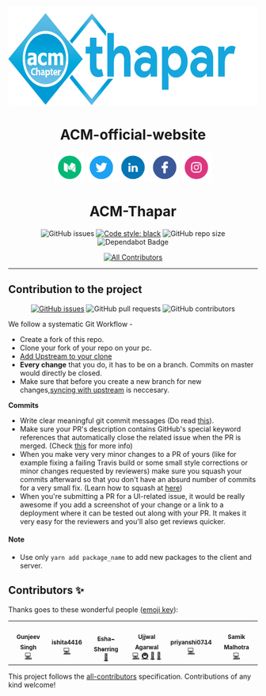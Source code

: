 <div align = "center">

<img height=200px src= "https://raw.githubusercontent.com/ACM-Thapar/CS_COURSE_GUIDE/master/acm%20logo.png">

<h1>ACM-official-website</h1>

<a href=""><img src="https://github.com/aritraroy/social-icons/blob/master/medium-icon.png?raw=true" width="60"></a>
<a href=""><img src="https://github.com/aritraroy/social-icons/blob/master/twitter-icon.png?raw=true" width="60"></a>
<a href=""><img src="https://github.com/aritraroy/social-icons/blob/master/linkedin-icon.png?raw=true" width="60"></a>
<a href=""><img src="https://github.com/aritraroy/social-icons/blob/master/facebook-icon.png?raw=true" width="60"></a>
<a href=""><img src="https://github.com/aritraroy/social-icons/blob/master/instagram-icon.png?raw=true" width="60"></a>

# ACM-Thapar

![GitHub issues](https://img.shields.io/github/issues/ACM-Thapar/ACM-official-website?style=flat-square&token=ANOHNVSU5PPKJXFZBZ5UXJ27BBNTO)
[![Code style: black](https://img.shields.io/badge/code%20style-black-000000.svg)](https://github.com/psf/black)
![GitHub repo size](https://img.shields.io/github/repo-size/ACM-Thapar/ACM-official-website)
<a> <img src="https://badgen.net/dependabot/thepracticaldev/dev.to?icon=dependabot" alt="Dependabot Badge"></a>

<!-- ALL-CONTRIBUTORS-BADGE:START - Do not remove or modify this section -->
[![All Contributors](https://img.shields.io/badge/all_contributors-6-orange.svg?style=flat-square)](#contributors-)
<!-- ALL-CONTRIBUTORS-BADGE:END -->
</div>

---

## Contribution to the project

<div align="center">

[![GitHub issues](https://img.shields.io/github/issues/ACM-Thapar/ACM-official-website?logo=github)](https://github.com/ACM-Thapar/ACM-official-website/issues) ![GitHub pull requests](https://img.shields.io/github/issues-pr-raw/ACM-Thapar/ACM-official-website?logo=git&logoColor=white) ![GitHub contributors](https://img.shields.io/github/contributors/ACM-Thapar/ACM-official-website?logo=github)

</div>
We follow a systematic Git Workflow -

- Create a fork of this repo.
- Clone your fork of your repo on your pc.
- [Add Upstream to your clone](https://help.github.com/en/github/collaborating-with-issues-and-pull-requests/configuring-a-remote-for-a-fork)
- **Every change** that you do, it has to be on a branch. Commits on master would directly be closed.
- Make sure that before you create a new branch for new changes,[syncing with upstream](https://help.github.com/en/github/collaborating-with-issues-and-pull-requests/syncing-a-fork) is neccesary.

**Commits**

- Write clear meaningful git commit messages (Do read [this](http://chris.beams.io/posts/git-commit/)).
- Make sure your PR's description contains GitHub's special keyword references that automatically close the related issue when the PR is merged. (Check [this](https://github.com/blog/1506-closing-issues-via-pull-requests) for more info)
- When you make very very minor changes to a PR of yours (like for example fixing a failing Travis build or some small style corrections or minor changes requested by reviewers) make sure you squash your commits afterward so that you don't have an absurd number of commits for a very small fix. (Learn how to squash at [here](https://davidwalsh.name/squash-commits-git))
- When you're submitting a PR for a UI-related issue, it would be really awesome if you add a screenshot of your change or a link to a deployment where it can be tested out along with your PR. It makes it very easy for the reviewers and you'll also get reviews quicker.

#### Note

- Use only `yarn add package_name` to add new packages to the client and server.

## Contributors ✨

Thanks goes to these wonderful people ([emoji key](https://allcontributors.org/docs/en/emoji-key)):

<!-- ALL-CONTRIBUTORS-LIST:START - Do not remove or modify this section -->
<!-- prettier-ignore-start -->
<!-- markdownlint-disable -->
<table>
  <tr>
    <td align="center"><a href="https://github.com/gunjeevsingh"><img src="https://avatars3.githubusercontent.com/u/65218249?v=4?s=100" width="100px;" alt=""/><br /><sub><b>Gunjeev Singh</b></sub></a><br /><a href="https://github.com/ACM-Thapar/ACM-official-website/commits?author=gunjeevsingh" title="Code">💻</a></td>
    <td align="center"><a href="https://github.com/ishita4416"><img src="https://avatars3.githubusercontent.com/u/72693136?v=4?s=100" width="100px;" alt=""/><br /><sub><b>ishita4416</b></sub></a><br /><a href="https://github.com/ACM-Thapar/ACM-official-website/commits?author=ishita4416" title="Code">💻</a></td>
    <td align="center"><a href="https://github.com/Esha-Sherring"><img src="https://avatars0.githubusercontent.com/u/66880336?v=4?s=100" width="100px;" alt=""/><br /><sub><b>Esha-Sherring</b></sub></a><br /><a href="#design-Esha-Sherring" title="Design">🎨</a></td>
    <td align="center"><a href="https://github.com/specter25"><img src="https://avatars1.githubusercontent.com/u/56391382?v=4?s=100" width="100px;" alt=""/><br /><sub><b>Ujjwal Agarwal</b></sub></a><br /><a href="https://github.com/ACM-Thapar/ACM-official-website/commits?author=specter25" title="Code">💻</a> <a href="#infra-specter25" title="Infrastructure (Hosting, Build-Tools, etc)">🚇</a> <a href="#maintenance-specter25" title="Maintenance">🚧</a> <a href="#projectManagement-specter25" title="Project Management">📆</a></td>
    <td align="center"><a href="https://github.com/priyanshi0714"><img src="https://avatars.githubusercontent.com/u/68701467?v=4?s=100" width="100px;" alt=""/><br /><sub><b>priyanshi0714</b></sub></a><br /><a href="https://github.com/ACM-Thapar/ACM-official-website/commits?author=priyanshi0714" title="Code">💻</a></td>
    <td align="center"><a href="https://github.com/Samikmalhotra"><img src="https://avatars.githubusercontent.com/u/72279316?v=4?s=100" width="100px;" alt=""/><br /><sub><b>Samik Malhotra</b></sub></a><br /><a href="https://github.com/ACM-Thapar/ACM-official-website/commits?author=Samikmalhotra" title="Code">💻</a></td>
  </tr>
</table>

<!-- markdownlint-restore -->
<!-- prettier-ignore-end -->

<!-- ALL-CONTRIBUTORS-LIST:END -->

This project follows the [all-contributors](https://github.com/all-contributors/all-contributors) specification. Contributions of any kind welcome!
